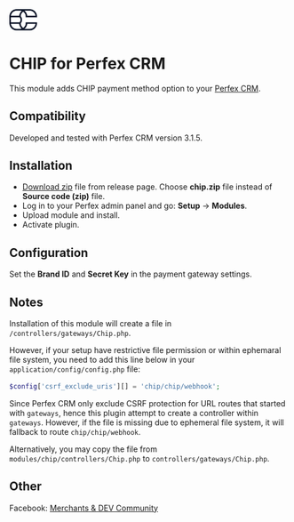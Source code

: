 <img src="./assets/logo.svg" alt="drawing" width="50"/>

# CHIP for Perfex CRM

This module adds CHIP payment method option to your [Perfex CRM](https://codecanyon.net/item/perfex-powerful-open-source-crm/14013737).

## Compatibility

Developed and tested with Perfex CRM version 3.1.5.

## Installation

* [Download zip](https://github.com/CHIPAsia/CHIP-for-Perfex-CRM/releases/) file from release page. Choose **chip.zip** file instead of **Source code (zip)** file.
* Log in to your Perfex admin panel and go: **Setup** -> **Modules**.
* Upload module and install.
* Activate plugin.

## Configuration

Set the **Brand ID** and **Secret Key** in the payment gateway settings.

## Notes

Installation of this module will create a file in `/controllers/gateways/Chip.php`.

However, if your setup have restrictive file permission or within ephemaral file system, you need to add this line below in your `application/config/config.php` file:

```php
$config['csrf_exclude_uris'][] = 'chip/chip/webhook';
```

Since Perfex CRM only exclude CSRF protection for URL routes that started with `gateways`, hence this plugin attempt to create a controller within `gateways`. However, if the file is missing due to ephemeral file system, it will fallback to route `chip/chip/webhook`.

Alternatively, you may copy the file from `modules/chip/controllers/Chip.php` to `controllers/gateways/Chip.php`.

## Other

Facebook: [Merchants & DEV Community](https://www.facebook.com/groups/3210496372558088)